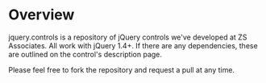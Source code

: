 # Overview

jquery.controls is a repository of jQuery controls we've developed at ZS Associates. All work with jQuery 1.4+. If there are any dependencies, these are outlined on the control's description page.

Please feel free to fork the repository and request a pull at any time.
